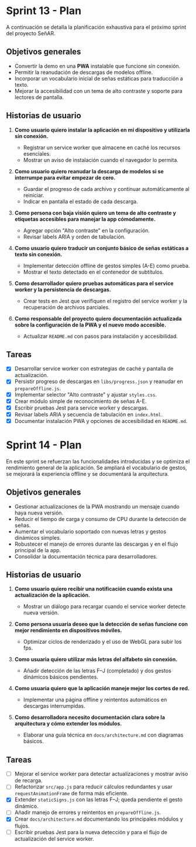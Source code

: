 # Sprint 13 - Plan

A continuación se detalla la planificación exhaustiva para el próximo sprint del proyecto SeñAR.

## Objetivos generales
- Convertir la demo en una **PWA** instalable que funcione sin conexión.
- Permitir la reanudación de descargas de modelos offline.
- Incorporar un vocabulario inicial de señas estáticas para traducción a texto.
- Mejorar la accesibilidad con un tema de alto contraste y soporte para lectores de pantalla.

## Historias de usuario

1. **Como usuario quiero instalar la aplicación en mi dispositivo y utilizarla sin conexión.**
   - Registrar un service worker que almacene en caché los recursos esenciales.
   - Mostrar un aviso de instalación cuando el navegador lo permita.

2. **Como usuario quiero reanudar la descarga de modelos si se interrumpe para evitar empezar de cero.**
   - Guardar el progreso de cada archivo y continuar automáticamente al reiniciar.
   - Indicar en pantalla el estado de cada descarga.

3. **Como persona con baja visión quiero un tema de alto contraste y etiquetas accesibles para manejar la app cómodamente.**
   - Agregar opción "Alto contraste" en la configuración.
   - Revisar labels ARIA y orden de tabulación.

4. **Como usuario quiero traducir un conjunto básico de señas estáticas a texto sin conexión.**
   - Implementar detección offline de gestos simples (A-E) como prueba.
   - Mostrar el texto detectado en el contenedor de subtítulos.

5. **Como desarrollador quiero pruebas automáticas para el service worker y la persistencia de descargas.**
   - Crear tests en Jest que verifiquen el registro del service worker y la recuperación de archivos parciales.

6. **Como responsable del proyecto quiero documentación actualizada sobre la configuración de la PWA y el nuevo modo accesible.**
   - Actualizar `README.md` con pasos para instalación y accesibilidad.

## Tareas
- [x] Desarrollar service worker con estrategias de caché y pantalla de actualización.
- [x] Persistir progreso de descargas en `libs/progress.json` y reanudar en `prepareOffline.js`.
- [x] Implementar selector "Alto contraste" y ajustar `styles.css`.
- [x] Crear módulo simple de reconocimiento de señas A-E.
- [x] Escribir pruebas Jest para service worker y descargas.
- [x] Revisar labels ARIA y secuencia de tabulación en `index.html`.
- [x] Documentar instalación PWA y opciones de accesibilidad en `README.md`.

# Sprint 14 - Plan

En este sprint se refuerzan las funcionalidades introducidas y se optimiza el rendimiento general de la aplicación. Se ampliará el vocabulario de gestos, se mejorará la experiencia offline y se documentará la arquitectura.

## Objetivos generales
- Gestionar actualizaciones de la PWA mostrando un mensaje cuando haya nueva versión.
- Reducir el tiempo de carga y consumo de CPU durante la detección de señas.
- Aumentar el vocabulario soportado con nuevas letras y gestos dinámicos simples.
- Robustecer el manejo de errores durante las descargas y en el flujo principal de la app.
- Consolidar la documentación técnica para desarrolladores.

## Historias de usuario
1. **Como usuario quiero recibir una notificación cuando exista una actualización de la aplicación.**
   - Mostrar un diálogo para recargar cuando el service worker detecte nueva versión.

2. **Como persona usuaria deseo que la detección de señas funcione con mejor rendimiento en dispositivos móviles.**
   - Optimizar ciclos de renderizado y el uso de WebGL para subir los fps.

3. **Como usuaria quiero utilizar más letras del alfabeto sin conexión.**
   - Añadir detección de las letras F–J (completado) y dos gestos dinámicos básicos pendientes.

4. **Como usuaria quiero que la aplicación maneje mejor los cortes de red.**
   - Implementar una página offline y reintentos automáticos en descargas interrumpidas.

5. **Como desarrolladora necesito documentación clara sobre la arquitectura y cómo extender los módulos.**
   - Elaborar una guía técnica en `docs/architecture.md` con diagramas básicos.

## Tareas
- [ ] Mejorar el service worker para detectar actualizaciones y mostrar aviso de recarga.
- [ ] Refactorizar `src/app.js` para reducir cálculos redundantes y usar `requestAnimationFrame` de forma más eficiente.
- [x] Extender `staticSigns.js` con las letras F–J; queda pendiente el gesto dinámico.
- [ ] Añadir manejo de errores y reintentos en `prepareOffline.js`.
- [x] Crear `docs/architecture.md` documentando los principales módulos y flujos.
- [ ] Escribir pruebas Jest para la nueva detección y para el flujo de actualización del service worker.

